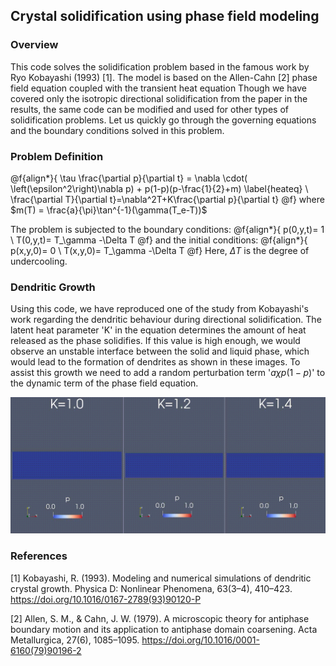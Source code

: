 Crystal solidification using phase field modeling
------------------------------------------
### Overview
This code solves the solidification problem based in the famous work by Ryo Kobayashi (1993) [1]. 
The model is based on the Allen-Cahn [2] phase field equation coupled with the transient heat 
equation Though we have covered only the isotropic directional solidification from the paper in the 
results, the same code can be modified and used for other types of solidification problems. Let us 
quickly go through the governing equations and the boundary conditions solved in this problem.

### Problem Definition
@f{align*}{
\tau \frac{\partial p}{\partial t} = \nabla \cdot( \left(\epsilon^2\right)\nabla p) + p(1-p)(p-\frac{1}{2}+m) \label{heateq} \\
\frac{\partial T}{\partial t}=\nabla^2T+K\frac{\partial p}{\partial t}
@f}
where $m(T) = \frac{a}{\pi}\tan^{-1}(\gamma(T_e-T))$

The problem is subjected to the boundary conditions:
@f{align*}{
p(0,y,t)= 1 \\
T(0,y,t)= T_\gamma -\Delta T
@f}
and the initial conditions:
@f{align*}{
p(x,y,0)= 0 \\
T(x,y,0)= T_\gamma -\Delta T
@f}
Here, $\Delta T$ is the degree of undercooling.

### Dendritic Growth
Using this code, we have reproduced one of the study from Kobayashi's work regarding the dendritic 
behaviour during directional solidification. The latent heat parameter 'K' in the equation determines 
the amount of heat released as the phase solidifies. If this value is high enough, we would observe an 
unstable interface between the solid and liquid phase, which would lead to the formation of dendrites 
as shown in these images. To assist this growth we need to add a random perturbation term 
'$a \chi p (1-p)$' to the dynamic term of the phase field equation.

![Screenshot](./doc/images/K=1v1.2v1.4.gif)

### References
[1]  Kobayashi, R. (1993). Modeling and numerical simulations of dendritic crystal growth. Physica D: Nonlinear Phenomena, 63(3–4), 410–423. https://doi.org/10.1016/0167-2789(93)90120-P

[2] Allen, S. M., & Cahn, J. W. (1979). A microscopic theory for antiphase boundary motion and its application to antiphase domain coarsening. Acta Metallurgica, 27(6), 1085–1095. https://doi.org/10.1016/0001-6160(79)90196-2
